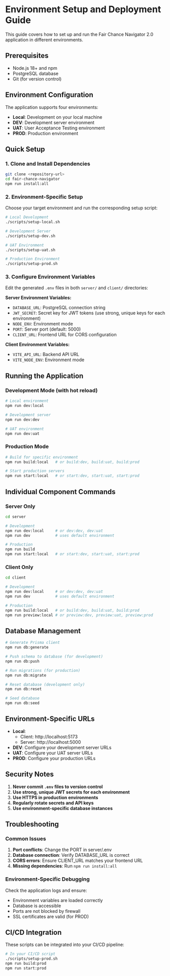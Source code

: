 
# Environment Setup and Deployment Guide

This guide covers how to set up and run the Fair Chance Navigator 2.0 application in different environments.

## Prerequisites

- Node.js 18+ and npm
- PostgreSQL database
- Git (for version control)

## Environment Configuration

The application supports four environments:
- **Local**: Development on your local machine
- **DEV**: Development server environment
- **UAT**: User Acceptance Testing environment
- **PROD**: Production environment

## Quick Setup

### 1. Clone and Install Dependencies

```bash
git clone <repository-url>
cd fair-chance-navigator
npm run install:all
```

### 2. Environment-Specific Setup

Choose your target environment and run the corresponding setup script:

```bash
# Local Development
./scripts/setup-local.sh

# Development Server
./scripts/setup-dev.sh

# UAT Environment
./scripts/setup-uat.sh

# Production Environment
./scripts/setup-prod.sh
```

### 3. Configure Environment Variables

Edit the generated `.env` files in both `server/` and `client/` directories:

**Server Environment Variables:**
- `DATABASE_URL`: PostgreSQL connection string
- `JWT_SECRET`: Secret key for JWT tokens (use strong, unique keys for each environment)
- `NODE_ENV`: Environment mode
- `PORT`: Server port (default: 5000)
- `CLIENT_URL`: Frontend URL for CORS configuration

**Client Environment Variables:**
- `VITE_API_URL`: Backend API URL
- `VITE_NODE_ENV`: Environment mode

## Running the Application

### Development Mode (with hot reload)

```bash
# Local environment
npm run dev:local

# Development server
npm run dev:dev

# UAT environment
npm run dev:uat
```

### Production Mode

```bash
# Build for specific environment
npm run build:local   # or build:dev, build:uat, build:prod

# Start production servers
npm run start:local   # or start:dev, start:uat, start:prod
```

## Individual Component Commands

### Server Only

```bash
cd server

# Development
npm run dev:local     # or dev:dev, dev:uat
npm run dev           # uses default environment

# Production
npm run build
npm run start:local   # or start:dev, start:uat, start:prod
```

### Client Only

```bash
cd client

# Development
npm run dev:local     # or dev:dev, dev:uat
npm run dev           # uses default environment

# Production
npm run build:local   # or build:dev, build:uat, build:prod
npm run preview:local # or preview:dev, preview:uat, preview:prod
```

## Database Management

```bash
# Generate Prisma client
npm run db:generate

# Push schema to database (for development)
npm run db:push

# Run migrations (for production)
npm run db:migrate

# Reset database (development only)
npm run db:reset

# Seed database
npm run db:seed
```

## Environment-Specific URLs

- **Local**: 
  - Client: http://localhost:5173
  - Server: http://localhost:5000
- **DEV**: Configure your development server URLs
- **UAT**: Configure your UAT server URLs
- **PROD**: Configure your production URLs

## Security Notes

1. **Never commit `.env` files to version control**
2. **Use strong, unique JWT secrets for each environment**
3. **Use HTTPS in production environments**
4. **Regularly rotate secrets and API keys**
5. **Use environment-specific database instances**

## Troubleshooting

### Common Issues

1. **Port conflicts**: Change the PORT in server/.env
2. **Database connection**: Verify DATABASE_URL is correct
3. **CORS errors**: Ensure CLIENT_URL matches your frontend URL
4. **Missing dependencies**: Run `npm run install:all`

### Environment-Specific Debugging

Check the application logs and ensure:
- Environment variables are loaded correctly
- Database is accessible
- Ports are not blocked by firewall
- SSL certificates are valid (for PROD)

## CI/CD Integration

These scripts can be integrated into your CI/CD pipeline:

```bash
# In your CI/CD script
./scripts/setup-prod.sh
npm run build:prod
npm run start:prod
```
